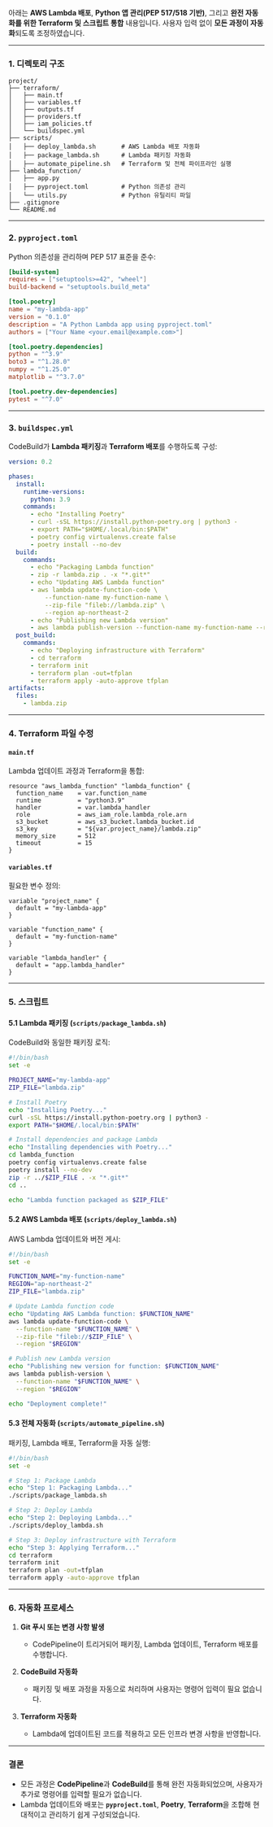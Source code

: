 아래는 **AWS Lambda 배포**, **Python 앱 관리(PEP 517/518 기반)**, 그리고 **완전 자동화를 위한 Terraform 및 스크립트 통합** 내용입니다. 사용자 입력 없이 **모든 과정이 자동화**되도록 조정하였습니다.

---

### **1. 디렉토리 구조**
```plaintext
project/
├── terraform/
│   ├── main.tf
│   ├── variables.tf
│   ├── outputs.tf
│   ├── providers.tf
│   ├── iam_policies.tf
│   └── buildspec.yml
├── scripts/
│   ├── deploy_lambda.sh       # AWS Lambda 배포 자동화
│   ├── package_lambda.sh      # Lambda 패키징 자동화
│   ├── automate_pipeline.sh   # Terraform 및 전체 파이프라인 실행
├── lambda_function/
│   ├── app.py
│   ├── pyproject.toml         # Python 의존성 관리
│   └── utils.py               # Python 유틸리티 파일
├── .gitignore
└── README.md
```

---

### **2. `pyproject.toml`**
Python 의존성을 관리하며 PEP 517 표준을 준수:
```toml
[build-system]
requires = ["setuptools>=42", "wheel"]
build-backend = "setuptools.build_meta"

[tool.poetry]
name = "my-lambda-app"
version = "0.1.0"
description = "A Python Lambda app using pyproject.toml"
authors = ["Your Name <your.email@example.com>"]

[tool.poetry.dependencies]
python = "^3.9"
boto3 = "^1.28.0"
numpy = "^1.25.0"
matplotlib = "^3.7.0"

[tool.poetry.dev-dependencies]
pytest = "^7.0"
```

---

### **3. `buildspec.yml`**
CodeBuild가 **Lambda 패키징**과 **Terraform 배포**를 수행하도록 구성:
```yaml
version: 0.2

phases:
  install:
    runtime-versions:
      python: 3.9
    commands:
      - echo "Installing Poetry"
      - curl -sSL https://install.python-poetry.org | python3 -
      - export PATH="$HOME/.local/bin:$PATH"
      - poetry config virtualenvs.create false
      - poetry install --no-dev
  build:
    commands:
      - echo "Packaging Lambda function"
      - zip -r lambda.zip . -x "*.git*"
      - echo "Updating AWS Lambda function"
      - aws lambda update-function-code \
          --function-name my-function-name \
          --zip-file "fileb://lambda.zip" \
          --region ap-northeast-2
      - echo "Publishing new Lambda version"
      - aws lambda publish-version --function-name my-function-name --region ap-northeast-2
  post_build:
    commands:
      - echo "Deploying infrastructure with Terraform"
      - cd terraform
      - terraform init
      - terraform plan -out=tfplan
      - terraform apply -auto-approve tfplan
artifacts:
  files:
    - lambda.zip
```

---

### **4. Terraform 파일 수정**

#### **`main.tf`**
Lambda 업데이트 과정과 Terraform을 통합:
```hcl
resource "aws_lambda_function" "lambda_function" {
  function_name    = var.function_name
  runtime          = "python3.9"
  handler          = var.lambda_handler
  role             = aws_iam_role.lambda_role.arn
  s3_bucket        = aws_s3_bucket.lambda_bucket.id
  s3_key           = "${var.project_name}/lambda.zip"
  memory_size      = 512
  timeout          = 15
}
```

#### **`variables.tf`**
필요한 변수 정의:
```hcl
variable "project_name" {
  default = "my-lambda-app"
}

variable "function_name" {
  default = "my-function-name"
}

variable "lambda_handler" {
  default = "app.lambda_handler"
}
```

---

### **5. 스크립트**

#### **5.1 Lambda 패키징 (`scripts/package_lambda.sh`)**
CodeBuild와 동일한 패키징 로직:
```bash
#!/bin/bash
set -e

PROJECT_NAME="my-lambda-app"
ZIP_FILE="lambda.zip"

# Install Poetry
echo "Installing Poetry..."
curl -sSL https://install.python-poetry.org | python3 -
export PATH="$HOME/.local/bin:$PATH"

# Install dependencies and package Lambda
echo "Installing dependencies with Poetry..."
cd lambda_function
poetry config virtualenvs.create false
poetry install --no-dev
zip -r ../$ZIP_FILE . -x "*.git*"
cd ..

echo "Lambda function packaged as $ZIP_FILE"
```

#### **5.2 AWS Lambda 배포 (`scripts/deploy_lambda.sh`)**
AWS Lambda 업데이트와 버전 게시:
```bash
#!/bin/bash
set -e

FUNCTION_NAME="my-function-name"
REGION="ap-northeast-2"
ZIP_FILE="lambda.zip"

# Update Lambda function code
echo "Updating AWS Lambda function: $FUNCTION_NAME"
aws lambda update-function-code \
  --function-name "$FUNCTION_NAME" \
  --zip-file "fileb://$ZIP_FILE" \
  --region "$REGION"

# Publish new Lambda version
echo "Publishing new version for function: $FUNCTION_NAME"
aws lambda publish-version \
  --function-name "$FUNCTION_NAME" \
  --region "$REGION"

echo "Deployment complete!"
```

#### **5.3 전체 자동화 (`scripts/automate_pipeline.sh`)**
패키징, Lambda 배포, Terraform을 자동 실행:
```bash
#!/bin/bash
set -e

# Step 1: Package Lambda
echo "Step 1: Packaging Lambda..."
./scripts/package_lambda.sh

# Step 2: Deploy Lambda
echo "Step 2: Deploying Lambda..."
./scripts/deploy_lambda.sh

# Step 3: Deploy infrastructure with Terraform
echo "Step 3: Applying Terraform..."
cd terraform
terraform init
terraform plan -out=tfplan
terraform apply -auto-approve tfplan
```

---

### **6. 자동화 프로세스**
1. **Git 푸시 또는 변경 사항 발생**  
   - CodePipeline이 트리거되어 패키징, Lambda 업데이트, Terraform 배포를 수행합니다.

2. **CodeBuild 자동화**  
   - 패키징 및 배포 과정을 자동으로 처리하며 사용자는 명령어 입력이 필요 없습니다.

3. **Terraform 자동화**  
   - Lambda에 업데이트된 코드를 적용하고 모든 인프라 변경 사항을 반영합니다.

---

### **결론**
- 모든 과정은 **CodePipeline**과 **CodeBuild**를 통해 완전 자동화되었으며, 사용자가 추가로 명령어를 입력할 필요가 없습니다.
- Lambda 업데이트와 배포는 **`pyproject.toml`**, **Poetry**, **Terraform**을 조합해 현대적이고 관리하기 쉽게 구성되었습니다.
